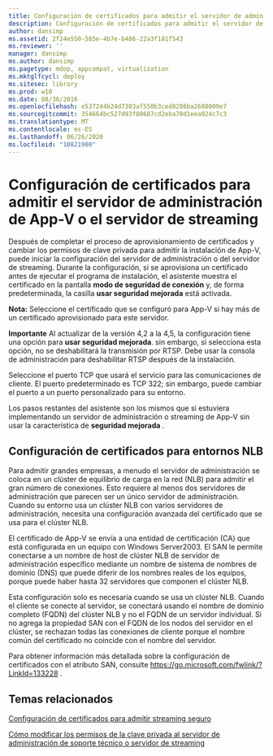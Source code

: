 ```yaml
---
title: Configuración de certificados para admitir el servidor de administración de App-V o el servidor de streaming
description: Configuración de certificados para admitir el servidor de administración de App-V o el servidor de streaming
author: dansimp
ms.assetid: 2f24e550-585e-4b7e-b486-22a3f181f543
ms.reviewer: ''
manager: dansimp
ms.author: dansimp
ms.pagetype: mdop, appcompat, virtualization
ms.mktglfcycl: deploy
ms.sitesec: library
ms.prod: w10
ms.date: 08/30/2016
ms.openlocfilehash: e537244b24d7303af550b3ced8286ba2680009e7
ms.sourcegitcommit: 354664bc527d93f80687cd2eba70d1eea024c7c3
ms.translationtype: MT
ms.contentlocale: es-ES
ms.lasthandoff: 06/26/2020
ms.locfileid: "10821900"
---
```

# Configuración de certificados para admitir el servidor de administración de App-V o el servidor de streaming


Después de completar el proceso de aprovisionamiento de certificados y cambiar los permisos de clave privada para admitir la instalación de App-V, puede iniciar la configuración del servidor de administración o del servidor de streaming. Durante la configuración, si se aprovisiona un certificado antes de ejecutar el programa de instalación, el asistente muestra el certificado en la pantalla **modo de seguridad de conexión** y, de forma predeterminada, la casilla **usar seguridad mejorada** está activada.

**Nota:**  Seleccione el certificado que se configuró para App-V si hay más de un certificado aprovisionado para este servidor.

 

**Importante**  Al actualizar de la versión 4,2 a la 4,5, la configuración tiene una opción para **usar seguridad mejorada**. sin embargo, si selecciona esta opción, no se deshabilitará la transmisión por RTSP. Debe usar la consola de administración para deshabilitar RTSP después de la instalación.

 

Seleccione el puerto TCP que usará el servicio para las comunicaciones de cliente. El puerto predeterminado es TCP 322; sin embargo, puede cambiar el puerto a un puerto personalizado para su entorno.

Los pasos restantes del asistente son los mismos que si estuviera implementando un servidor de administración o streaming de App-V sin usar la característica de **seguridad mejorada** .

## Configuración de certificados para entornos NLB


Para admitir grandes empresas, a menudo el servidor de administración se coloca en un clúster de equilibrio de carga en la red (NLB) para admitir el gran número de conexiones. Esto requiere al menos dos servidores de administración que parecen ser un único servidor de administración. Cuando su entorno usa un clúster NLB con varios servidores de administración, necesita una configuración avanzada del certificado que se usa para el clúster NLB.

El certificado de App-V se envía a una entidad de certificación (CA) que está configurada en un equipo con Windows Server2003. El SAN le permite conectarse a un nombre de host de clúster NLB de servidor de administración específico mediante un nombre de sistema de nombres de dominio (DNS) que puede diferir de los nombres reales de los equipos, porque puede haber hasta 32 servidores que componen el clúster NLB.

Esta configuración solo es necesaria cuando se usa un clúster NLB. Cuando el cliente se conecte al servidor, se conectará usando el nombre de dominio completo (FQDN) del clúster NLB y no el FQDN de un servidor individual. Si no agrega la propiedad SAN con el FQDN de los nodos del servidor en el clúster, se rechazan todas las conexiones de cliente porque el nombre común del certificado no coincide con el nombre del servidor.

Para obtener información más detallada sobre la configuración de certificados con el atributo SAN, consulte <https://go.microsoft.com/fwlink/?LinkId=133228> .

## Temas relacionados


[Configuración de certificados para admitir streaming seguro](configuring-certificates-to-support-secure-streaming.md)

[Cómo modificar los permisos de la clave privada al servidor de administración de soporte técnico o servidor de streaming](how-to-modify-private-key-permissions-to-support-management-server-or-streaming-server.md)

 

 





